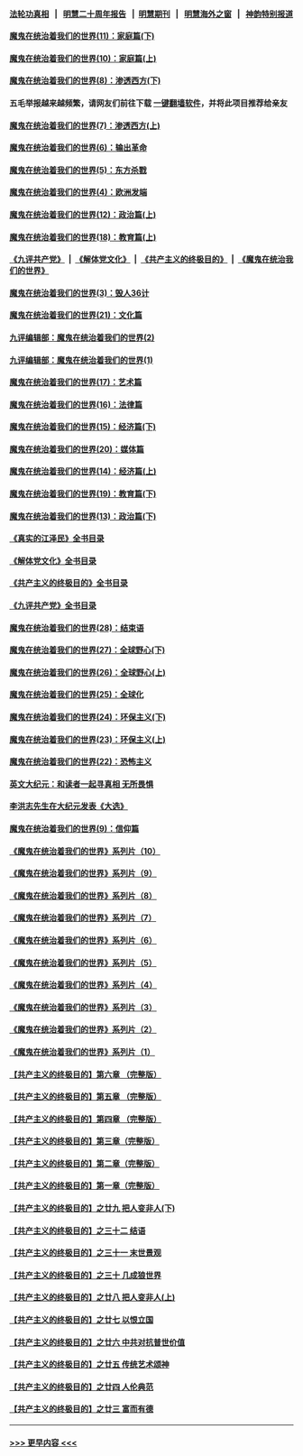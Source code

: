 #### [法轮功真相](https://github.com/gfw-breaker/truth/blob/master/README.md?t=0) &nbsp;&nbsp;|&nbsp;&nbsp; [明慧二十周年报告](https://github.com/gfw-breaker/mh-reports/blob/master/README.md?t=0) &nbsp;&nbsp;|&nbsp;&nbsp;[明慧期刊](https://github.com/gfw-breaker/mh-qikan) &nbsp;&nbsp;|&nbsp;&nbsp; [明慧海外之窗](https://github.com/gfw-breaker/mh-news/blob/master/README.md?t=0) &nbsp;&nbsp;|&nbsp;&nbsp; [神韵特别报道](https://github.com/gfw-breaker/mh-news/blob/master/shenyun.md?t=0)
#### [魔鬼在统治着我们的世界(11)：家庭篇(下)](../pages/nsc422/n10440961.md?t=12071550) 
#### [魔鬼在统治着我们的世界(10)：家庭篇(上)](../pages/nsc422/n10435448.md?t=12071550) 
#### [魔鬼在统治着我们的世界(8)：渗透西方(下)](../pages/nsc422/n10429603.md?t=12071550) 
#### 五毛举报越来越频繁，请网友们前往下载 [一键翻墙软件](https://github.com/gfw-breaker/ssr-accounts)，并将此项目推荐给亲友
#### [魔鬼在统治着我们的世界(7)：渗透西方(上)](../pages/nsc422/n10426013.md?t=12071550) 
#### [魔鬼在统治着我们的世界(6)：输出革命](../pages/nsc422/n10421536.md?t=12071550) 
#### [魔鬼在统治着我们的世界(5)：东方杀戮](../pages/nsc422/n10417707.md?t=12071550) 
#### [魔鬼在统治着我们的世界(4)：欧洲发端](../pages/nsc422/n10414890.md?t=12071550) 
#### [魔鬼在统治着我们的世界(12)：政治篇(上)](../pages/nsc422/n10444576.md?t=12071550) 
#### [魔鬼在统治着我们的世界(18)：教育篇(上)](../pages/nsc422/n10526970.md?t=12071550) 
#### [《九评共产党》](https://github.com/begood0513/9ping.md/blob/master/README.md) &nbsp;|&nbsp; [《解体党文化》](../../../../jtdwh.md/blob/master/README.md)  &nbsp;|&nbsp; [《共产主义的终极目的》](../../../../gczydzjmd.md/blob/master/README.md) &nbsp;|&nbsp; [《魔鬼在统治我们的世界》](../../../../mgztzwmdsj.md/blob/master/README.md) 
#### [魔鬼在统治着我们的世界(3)：毁人36计](../pages/nsc422/n10411583.md?t=12071550) 
#### [魔鬼在统治着我们的世界(21)：文化篇](../pages/nsc422/n10597706.md?t=12071550) 
#### [九评编辑部：魔鬼在统治着我们的世界(2)](../pages/nsc422/n10410036.md?t=12071550) 
#### [九评编辑部：魔鬼在统治着我们的世界(1)](../pages/nsc422/n10406825.md?t=12071550) 
#### [魔鬼在统治着我们的世界(17)：艺术篇](../pages/nsc422/n10499093.md?t=12071550) 
#### [魔鬼在统治着我们的世界(16)：法律篇](../pages/nsc422/n10485969.md?t=12071550) 
#### [魔鬼在统治着我们的世界(15)：经济篇(下)](../pages/nsc422/n10469975.md?t=12071550) 
#### [魔鬼在统治着我们的世界(20)：媒体篇](../pages/nsc422/n10586579.md?t=12071550) 
#### [魔鬼在统治着我们的世界(14)：经济篇(上)](../pages/nsc422/n10457370.md?t=12071550) 
#### [魔鬼在统治着我们的世界(19)：教育篇(下)](../pages/nsc422/n10564808.md?t=12071550) 
#### [魔鬼在统治着我们的世界(13)：政治篇(下)](../pages/nsc422/n10448270.md?t=12071550) 
#### [《真实的江泽民》全书目录](../pages/nsc422/n13721399.md?t=12071550) 
#### [《解体党文化》全书目录](../pages/nsc422/n13721157.md?t=12071550) 
#### [《共产主义的终极目的》全书目录](../pages/nsc422/n13721048.md?t=12071550) 
#### [《九评共产党》全书目录](../pages/nsc422/n13708085.md?t=12071550) 
#### [魔鬼在统治着我们的世界(28)：结束语](../pages/nsc422/n10936246.md?t=12071550) 
#### [魔鬼在统治着我们的世界(27)：全球野心(下)](../pages/nsc422/n10928319.md?t=12071550) 
#### [魔鬼在统治着我们的世界(26)：全球野心(上)](../pages/nsc422/n10900318.md?t=12071550) 
#### [魔鬼在统治着我们的世界(25)：全球化](../pages/nsc422/n10788205.md?t=12071550) 
#### [魔鬼在统治着我们的世界(24)：环保主义(下)](../pages/nsc422/n10695307.md?t=12071550) 
#### [魔鬼在统治着我们的世界(23)：环保主义(上)](../pages/nsc422/n10688613.md?t=12071550) 
#### [魔鬼在统治着我们的世界(22)：恐怖主义](../pages/nsc422/n10614727.md?t=12071550) 
#### [英文大纪元：和读者一起寻真相 无所畏惧](../pages/nsc422/n12542027.md?t=12071550) 
#### [李洪志先生在大纪元发表《大选》](../pages/nsc422/n12534746.md?t=12071550) 
#### [魔鬼在统治着我们的世界(9)：信仰篇](../pages/nsc422/n10432159.md?t=12071550) 
#### [《魔鬼在统治着我们的世界》系列片（10）](../pages/nsc422/n12292670.md?t=12071550) 
#### [《魔鬼在统治着我们的世界》系列片（9）](../pages/nsc422/n12290859.md?t=12071550) 
#### [《魔鬼在统治着我们的世界》系列片（8）](../pages/nsc422/n12287445.md?t=12071550) 
#### [《魔鬼在统治着我们的世界》系列片（7）](../pages/nsc422/n12283425.md?t=12071550) 
#### [《魔鬼在统治着我们的世界》系列片（6）](../pages/nsc422/n12282314.md?t=12071550) 
#### [《魔鬼在统治着我们的世界》系列片（5）](../pages/nsc422/n12281419.md?t=12071550) 
#### [《魔鬼在统治着我们的世界》系列片（4）](../pages/nsc422/n12274024.md?t=12071550) 
#### [《魔鬼在统治着我们的世界》系列片（3）](../pages/nsc422/n12271322.md?t=12071550) 
#### [《魔鬼在统治着我们的世界》系列片（2）](../pages/nsc422/n12269049.md?t=12071550) 
#### [《魔鬼在统治着我们的世界》系列片（1）](../pages/nsc422/n12267575.md?t=12071550) 
#### [【共产主义的终极目的】第六章 （完整版）](../pages/nsc422/n11428913.md?t=12071550) 
#### [【共产主义的终极目的】第五章 （完整版）](../pages/nsc422/n11428912.md?t=12071550) 
#### [【共产主义的终极目的】第四章 （完整版）](../pages/nsc422/n11428907.md?t=12071550) 
#### [【共产主义的终极目的】第三章（完整版）](../pages/nsc422/n11428848.md?t=12071550) 
#### [【共产主义的终极目的】第二章（完整版）](../pages/nsc422/n11428831.md?t=12071550) 
#### [【共产主义的终极目的】第一章（完整版）](../pages/nsc422/n11417651.md?t=12071550) 
#### [【共产主义的终极目的】之廿九 把人变非人(下)](../pages/nsc422/n11344140.md?t=12071550) 
#### [【共产主义的终极目的】之三十二 结语](../pages/nsc422/n11360535.md?t=12071550) 
#### [【共产主义的终极目的】之三十一 末世景观](../pages/nsc422/n11351129.md?t=12071550) 
#### [【共产主义的终极目的】之三十 几成狼世界](../pages/nsc422/n11348280.md?t=12071550) 
#### [【共产主义的终极目的】之廿八 把人变非人(上)](../pages/nsc422/n11340492.md?t=12071550) 
#### [【共产主义的终极目的】之廿七 以恨立国](../pages/nsc422/n11336944.md?t=12071550) 
#### [【共产主义的终极目的】之廿六 中共对抗普世价值](../pages/nsc422/n11324785.md?t=12071550) 
#### [【共产主义的终极目的】之廿五 传统艺术颂神](../pages/nsc422/n11296396.md?t=12071550) 
#### [【共产主义的终极目的】之廿四 人伦典范](../pages/nsc422/n11296397.md?t=12071550) 
#### [【共产主义的终极目的】之廿三 富而有德](../pages/nsc422/n11283598.md?t=12071550) 

----
#### [ >>> 更早内容 <<< ](../indexes/nsc422-earlier.md)
